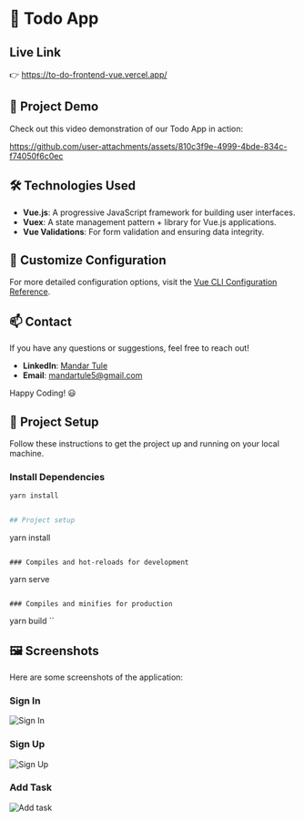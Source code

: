 # 📝 Todo App

## Live Link 
👉 https://to-do-frontend-vue.vercel.app/

## 🎥 Project Demo

Check out this video demonstration of our Todo App in action:

https://github.com/user-attachments/assets/810c3f9e-4999-4bde-834c-f74050f6c0ec

## 🛠️ Technologies Used

- **Vue.js**: A progressive JavaScript framework for building user interfaces.
- **Vuex**: A state management pattern + library for Vue.js applications.
- **Vue Validations**: For form validation and ensuring data integrity.

## 🔧 Customize Configuration

For more detailed configuration options, visit the [Vue CLI Configuration Reference](https://cli.vuejs.org/config/).

## 📫 Contact

If you have any questions or suggestions, feel free to reach out!

- **LinkedIn**: [Mandar Tule](https://www.linkedin.com/in/mandartule)
- **Email**: [mandartule5@gmail.com](mailto:mandartule5@gmail.com)

Happy Coding! 😃


## 🚀 Project Setup

Follow these instructions to get the project up and running on your local machine.

### Install Dependencies
```bash
yarn install


## Project setup
```
yarn install
```

### Compiles and hot-reloads for development
```
yarn serve
```

### Compiles and minifies for production
```
yarn build
``

## 🖼️ Screenshots

Here are some screenshots of the application:

### Sign In
![Sign In](https://github.com/user-attachments/assets/ce294e7d-56c5-4709-bd8e-523c5732d0e0)

### Sign Up
![Sign Up](https://github.com/user-attachments/assets/bfde40c2-158c-46bc-bcf4-7977ea7fe91e)

### Add Task
![Add task](https://github.com/user-attachments/assets/63dfc1ac-c698-427b-8cea-7a8bf78177bb)


